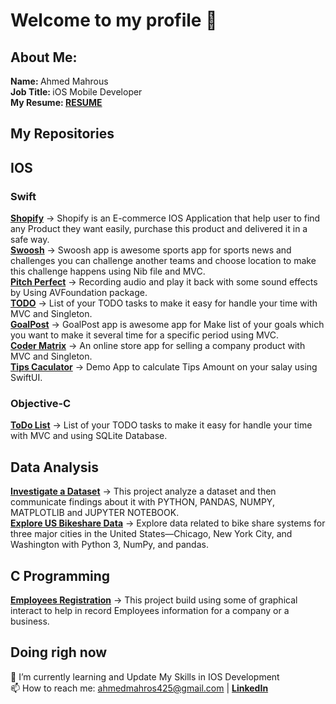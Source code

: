 <!--
**ma7ros/ma7ros** is a ✨ _special_ ✨ repository because its `README.md` (this file) appears on your GitHub profile.

Here are some ideas to get you started:

- 🔭 I’m currently working on ...
- 🌱 I’m currently learning ...
- 👯 I’m looking to collaborate on ...
- 🤔 I’m looking for help with ...
- 💬 Ask me about ...
- 📫 How to reach me: ...
- 😄 Pronouns: ...
- ⚡ Fun fact: ...
-->

# Welcome to my profile 👋

## About Me:
  <b> Name: </b> Ahmed Mahrous </br>
  <b> Job Title: </b> iOS Mobile Developer </br>
  <b>My Resume: <a href="https://drive.google.com/file/d/1XUP3lVxBdRGKZh8Yi85KuqRUWjy8m4K_/view?usp=sharing">RESUME</a></b>
  </br>

## My Repositories
 
 ## IOS
 
   ### Swift
 <a href="https://github.com/ma7ros/ShopifyApp"><b>Shopify</b></a> -> Shopify is an E-commerce IOS Application that help user to find any Product they want easily, purchase this product and delivered it in a safe way.</br>
 <a href="https://github.com/ma7ros/SwooshApp"><b>Swoosh</b></a> -> Swoosh app is awesome sports app for sports news and challenges you can challenge another teams and choose location to make this challenge happens using Nib file and MVC.</br>
 <a href="https://github.com/ma7ros/Pitch-Perfect"><b>Pitch Perfect</b></a> -> Recording audio and play it back with some sound effects by Using AVFoundation package.</br>
 <a href="https://github.com/ma7ros/TODO"><b>TODO</b></a> -> List of your TODO tasks to make it easy for handle your time with MVC and Singleton.</br>
 <a href="https://github.com/ma7ros/GoalPost_app"><b>GoalPost</b></a> -> GoalPost app is awesome app for Make list of your goals which you want to make it several time for a specific period using MVC.</br>
 <a href="https://github.com/ma7ros/Coder_Matrix"><b>Coder Matrix</b></a> -> An online store app for selling a company product with MVC and Singleton.</br>
 <a href="https://github.com/ma7ros/Tips-Calculator"><b>Tips Caculator</b></a> -> Demo App to calculate Tips Amount on your salay using SwiftUI.</br>
   ### Objective-C
 <a href="https://github.com/ma7ros/ToDo-List"><b>ToDo List</b></a> -> List of your TODO tasks to make it easy for handle your time with MVC and using SQLite Database.</br>
  <!--=======================================================================================================================================================-->
## Data Analysis
<a href="https://github.com/ma7ros/Investigate_a_Dataset"><b>Investigate a Dataset</b></a> -> This project analyze a dataset and then communicate findings about it with PYTHON, PANDAS, NUMPY, MATPLOTLIB and JUPYTER NOTEBOOK.</br>
<a href="https://github.com/ma7ros/US_Bikeshare_Project"><b>Explore US Bikeshare Data</b></a> -> Explore data related to bike share systems for three major cities in the United States—Chicago, New York City, and Washington with Python 3, NumPy, and pandas.</br>

## C Programming
<a href="https://github.com/ma7ros/Employees-Registration"><b>Employees Registration</b></a> -> This project build using some of graphical interact to help in record Employees information for a company or a business.</br>

## Doing righ now 
🌱 I’m currently learning and Update My Skills in IOS Development </br>
📫 How to reach me: ahmedmahros425@gmail.com | <a href="https://www.linkedin.com/in/a-ma7rous/"><b>LinkedIn</b></a>
